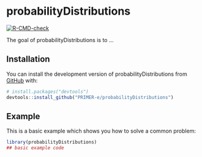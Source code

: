 
# probabilityDistributions

<!-- badges: start -->
[![R-CMD-check](https://github.com/PRIMER-e/probabilityDistributions/workflows/R-CMD-check/badge.svg)](https://github.com/PRIMER-e/probabilityDistributions/actions)
<!-- badges: end -->

The goal of probabilityDistributions is to ...

## Installation

You can install the development version of probabilityDistributions from [GitHub](https://github.com/) with:

``` r
# install.packages("devtools")
devtools::install_github("PRIMER-e/probabilityDistributions")
```

## Example

This is a basic example which shows you how to solve a common problem:

``` r
library(probabilityDistributions)
## basic example code
```

